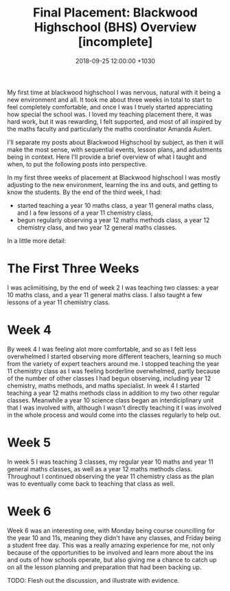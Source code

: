 ﻿---
layout: post
title:  "Final Placement: Blackwood Highschool (BHS) Overview [incomplete]"
date:   2018-09-25 12:00:00 +1030
categories: MTeach bhsPlacement
---

My first time at blackwood highschool I was nervous, natural with it being a new environment and all. It took me about three weeks in total to start to feel completely comfortable, and once I was I truely started appreciating how special the school was. I loved my teaching placement there, it was hard work, but it was rewarding, I felt supported, and most of all inspired by the maths faculty and particularly the maths coordinator Amanda Aulert.

I'll separate my posts about Blackwood Highschool by subject, as then it will make the most sense, with sequential events, lesson plans, and adustments being in context. Here I'll provide a brief overview of what I taught and when, to put the following posts into perspective.

In my first three weeks of placement at Blackwood highschool I was mostly adjusting to the new environment, learning the ins and outs, and getting to know the students. By the end of the third week, I had:
 - started teaching a year 10 maths class, a year 11 general maths class, and I a few lessons of a year 11 chemistry class,
 - begun regularly observing a year 12 maths methods class, a year 12 chemistry class, and two year 12 general maths classes.
 
In a little more detail:

# The First Three Weeks

I was aclimiitising, by the end of week 2 I was teaching two classes: a year 10 maths class, and a year 11 general maths class. I also taught a few lessons of a year 11 chemistry class. 

# Week 4

By week 4 I was feeling alot more comfortable, and so as I felt less overwhelmed I started observing more different teachers, learning so much from the variety of expert teachers around me. I stopped teaching the year 11 chemistry class as I was feeling borderline overwhelmed, partly because of the number of other classes I had begun observing, including year 12 chemistry, maths methods, and maths specialist. In week 4 I started teaching a year 12 maths methods class in addition to my two other regular classes. Meanwhile a year 10 science class began an interdiciplinary unit that I was involved with, although I wasn't directly teaching it I was involved in the whole process and would come into the classes regularly to help out.

# Week 5

In week 5 I was teaching 3 classes, my regular year 10 maths and year 11 general maths classes, as well as a year 12 maths methods class. Throughout I continued observing the year 11 chemistry class as the plan was to eventually come back to teaching that class as well. 

# Week 6

Week 6 was an interesting one, with Monday being course councilling for the year 10 and 11s, meaning they didn't have any classes, and Friday being a student free day. This was a really amazing experience for me, not only because of the opportunities to be involved and learn more about the ins and outs of how schools operate, but also giving me a chance to catch up on all the lesson planning and preparation that had been backing up. 





TODO: Flesh out the discussion, and illustrate with evidence.






 







